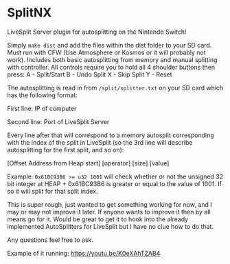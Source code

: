 # SplitNX
LiveSplit Server plugin for autosplitting on the Nintendo Switch!

Simply `make dist` and add the files within the dist folder to your SD card. Must run with CFW (Use Atmosphere or Kosmos or it will probably not work).
Includes both basic autosplitting from memory and manual splitting with controller.
All controls require you to hold all 4 shoulder buttons then press:
A - Split/Start
B - Undo Split
X - Skip Split
Y - Reset

The autosplitting is read in from `/split/splitter.txt` on your SD card which has the following format:

First line: IP of computer

Second line: Port of LiveSplit Server

Every line after that will correspond to a memory autosplit corresponding with the index of the split in LiveSplit (so the 3rd line will describe autosplitting for the first split, and so on):

[Offset Address from Heap start] [operator] [size] [value]

Example:
`0x61BC93B6 >= u32 1001` will check whether or not the unsigned 32 bit integer at HEAP + 0x61BC93B6 is greater or equal to the value of 1001. If so it will split for that split index.


This is super rough, just wanted to get something working for now, and I may or may not improve it later. If anyone wants to improve it then by all means go for it. Would be great to get it to hook into the already implemented AutoSplitters for LiveSplit but I have no clue how to do that.

Any questions feel free to ask.

Example of it running: https://youtu.be/K0eXAhT2AB4
